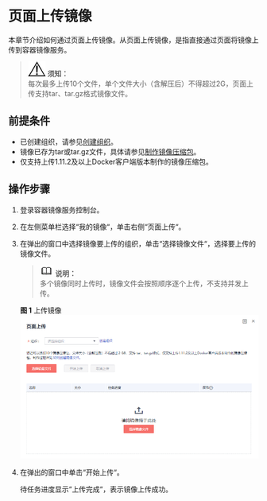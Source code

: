 # 页面上传镜像<a name="swr_01_0012"></a>

本章节介绍如何通过页面上传镜像。从页面上传镜像，是指直接通过页面将镜像上传到容器镜像服务。

>![](public_sys-resources/icon-notice.gif) **须知：**   
>每次最多上传10个文件，单个文件大小（含解压后）不得超过2G，页面上传支持tar、tar.gz格式镜像文件。  

## 前提条件<a name="zh-cn_topic_0083050719_zh-cn_topic_0075378957_section17459561644"></a>

-   已创建组织，请参见[创建组织](组织管理.md#section12921632181415)。
-   镜像已存为tar或tar.gz文件，具体请参见[制作镜像压缩包](Docker基础知识.md#section3433103111126)。
-   仅支持上传1.11.2及以上Docker客户端版本制作的镜像压缩包。

## 操作步骤<a name="zh-cn_topic_0083050719_section862311112816"></a>

1.  登录容器镜像服务控制台。
2.  在左侧菜单栏选择“我的镜像“，单击右侧“页面上传“。
3.  在弹出的窗口中选择镜像要上传的组织，单击“选择镜像文件“，选择要上传的镜像文件。

    >![](public_sys-resources/icon-note.gif) **说明：**   
    >多个镜像同时上传时，镜像文件会按照顺序逐个上传，不支持并发上传。  

    **图 1**  上传镜像<a name="fig1440740131314"></a>  
    ![](figures/上传镜像.png "上传镜像")

4.  在弹出的窗口中单击“开始上传“。

    待任务进度显示“上传完成“，表示镜像上传成功。



